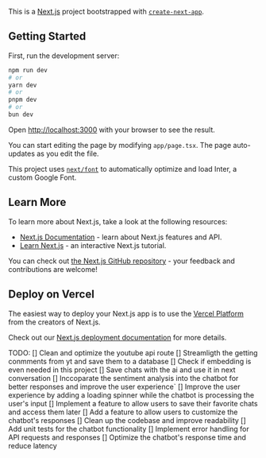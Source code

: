 This is a [Next.js](https://nextjs.org/) project bootstrapped with [`create-next-app`](https://github.com/vercel/next.js/tree/canary/packages/create-next-app).

## Getting Started

First, run the development server:

```bash
npm run dev
# or
yarn dev
# or
pnpm dev
# or
bun dev
```

Open [http://localhost:3000](http://localhost:3000) with your browser to see the result.

You can start editing the page by modifying `app/page.tsx`. The page auto-updates as you edit the file.

This project uses [`next/font`](https://nextjs.org/docs/basic-features/font-optimization) to automatically optimize and load Inter, a custom Google Font.

## Learn More

To learn more about Next.js, take a look at the following resources:

- [Next.js Documentation](https://nextjs.org/docs) - learn about Next.js features and API.
- [Learn Next.js](https://nextjs.org/learn) - an interactive Next.js tutorial.

You can check out [the Next.js GitHub repository](https://github.com/vercel/next.js/) - your feedback and contributions are welcome!

## Deploy on Vercel

The easiest way to deploy your Next.js app is to use the [Vercel Platform](https://vercel.com/new?utm_medium=default-template&filter=next.js&utm_source=create-next-app&utm_campaign=create-next-app-readme) from the creators of Next.js.

Check out our [Next.js deployment documentation](https://nextjs.org/docs/deployment) for more details.

TODO:
[] Clean and optimize the youtube api route
[] Streamligth the getting conmments from yt and save them to a database
[] Check if embedding is even needed in this project
[] Save chats with the ai and use it in next conversation
[] Inccoparate the sentiment analysis into the chatbot for better responses  and improve the user experience`
[] Improve the user experience by adding a loading spinner while the chatbot is processing the user's input
[] Implement a feature to allow users to save their favorite chats and access them later
[] Add a feature to allow users to customize the chatbot's responses
[] Clean up the codebase and improve readability
[] Add unit tests for the chatbot functionality
[] Implement error handling for API requests and responses
[] Optimize the chatbot's response time and reduce latency